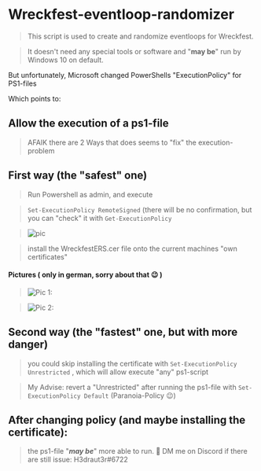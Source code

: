 # Wreckfest-eventloop-randomizer
 
> This script is used to create and randomize eventloops for Wreckfest. 

> It doesn't need any special tools or software and "**may be**" run by Windows 10 on default.

But unfortunately, Microsoft changed PowerShells "ExecutionPolicy" for PS1-files

Which points to:

## Allow the execution of a ps1-file

> AFAIK there are 2 Ways that does seems to "fix" the execution-problem

## First way (the "safest" one)

> Run Powershell as admin, and execute 

> `Set-ExecutionPolicy RemoteSigned` (there will be no confirmation, but you can "check" it with `Get-ExecutionPolicy`

> ![pic](https://i.imgur.com/3IM4YdP.png)


> install the WreckfestERS.cer file onto the current machines "own certificates"

#### Pictures ( only in german, sorry about that :wink: )
> ![Pic 1: ](https://i.imgur.com/o5KJDlH.png)

> ![Pic 2: ](https://i.imgur.com/t2hnGHZ.png)

## Second way (the "fastest" one, but with more danger)

> you could skip installing the certificate with `Set-ExecutionPolicy Unrestricted` , which will allow execute "any" ps1-script 

> My Advise: revert a "Unrestricted" after running the ps1-file with `Set-ExecutionPolicy Default` (Paranoia-Policy :wink:)


## After changing policy (and maybe installing the certificate):
> the ps1-file "***may be***" more able to run. 🤔 DM me on Discord if there are still issue: H3draut3r#6722 
